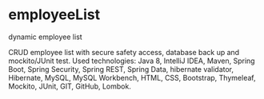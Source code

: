 # employeeList
dynamic employee list

CRUD employee list with secure safety access, database back up and mockito/JUnit test. 
Used technologies: Java 8, IntelliJ IDEA, Maven, Spring Boot, Spring Security, Spring REST, Spring Data, hibernate validator, Hibernate, MySQL, MySQL Workbench, HTML, CSS, Bootstrap, Thymeleaf, Mockito, JUnit, GIT, GitHub, Lombok.
